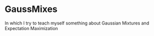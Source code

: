 # GaussMixes
In which I try to teach myself something about Gaussian Mixtures and Expectation Maximization

